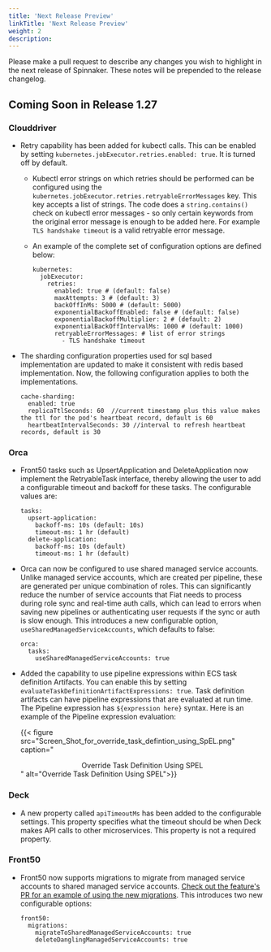 ```yaml
---
title: 'Next Release Preview'
linkTitle: 'Next Release Preview'
weight: 2
description:
---
```


Please make a pull request to describe any changes you wish to highlight
in the next release of Spinnaker. These notes will be prepended to the release
changelog.

## Coming Soon in Release 1.27
### Clouddriver

- Retry capability has been added for kubectl calls. This can be enabled by setting  `kubernetes.jobExecutor.retries.enabled: true`. It is turned off by default.
    - Kubectl error strings on which retries should be performed can be configured using the `kubernetes.jobExecutor.retries.retryableErrorMessages` key. This key accepts a list of strings. The code does a `string.contains()` check on kubectl error messages - so only certain keywords from the original error message is enough to be added here. For example `TLS handshake timeout` is a valid retryable error message.

    - An example of the complete set of configuration options are defined below:
        ```
        kubernetes:
          jobExecutor:
            retries:
              enabled: true # (default: false)
              maxAttempts: 3 # (default: 3)
              backOffInMs: 5000 # (default: 5000)
              exponentialBackoffEnabled: false # (default: false)
              exponentialBackoffMultiplier: 2 # (default: 2)
              exponentialBackOffIntervalMs: 1000 # (default: 1000)
              retryableErrorMessages: # list of error strings
                - TLS handshake timeout
        ```
- The sharding configuration properties used for sql based implementation are updated to make it consistent with redis based implementation. Now, the following configuration applies to both the implementations.
    ```
    cache-sharding:
      enabled: true
      replicaTtlSeconds: 60  //current timestamp plus this value makes the ttl for the pod's heartbeat record, default is 60 
      heartbeatIntervalSeconds: 30 //interval to refresh heartbeat records, default is 30
    ``` 

### Orca

- Front50 tasks such as UpsertApplication and DeleteApplication now implement the RetryableTask interface, thereby allowing the user to add a configurable timeout and backoff for these tasks. The configurable values are:
    ```
    tasks:
      upsert-application:
        backoff-ms: 10s (default: 10s)
        timeout-ms: 1 hr (default)
      delete-application:
        backoff-ms: 10s (default)
        timeout-ms: 1 hr (default)
    ```
  
- Orca can now be configured to use shared managed service accounts. Unlike managed service accounts, which are created per pipeline, these are generated per unique combination of roles. This can significantly reduce the number of service accounts that Fiat needs to process during role sync and real-time auth calls, which can lead to errors when saving new pipelines or authenticating user requests if the sync or auth is slow enough. This introduces a new configurable option, `useSharedManagedServiceAccounts`, which defaults to false:
    ```
    orca:
      tasks:
        useSharedManagedServiceAccounts: true
    ```

- Added the capability to use pipeline expressions within ECS task definition Artifacts. You can enable this by setting `evaluateTaskDefinitionArtifactExpressions: true`. Task definition artifacts can have pipeline expressions that are evaluated at run time. The Pipeline expression has `${expression here}` syntax. Here is an example of the Pipeline expression evaluation:

   {{< figure src="Screen_Shot_for_override_task_defintion_using_SpEL.png" caption="<center>Override Task Definition Using SPEL</center>" alt="Override Task Definition Using SPEL">}}

### Deck

- A new property called `apiTimeoutMs` has been added to the configurable settings. This property specifies what the timeout should be when Deck makes API calls to other microservices. This property is not a required property.
    
### Front50

- Front50 now supports migrations to migrate from managed service accounts to shared managed service accounts. [Check out the feature's PR for an example of using the new migrations](https://github.com/spinnaker/front50/pull/1022). This introduces two new configurable options:
    ```
    front50:
      migrations:
        migrateToSharedManagedServiceAccounts: true
        deleteDanglingManagedServiceAccounts: true
    ```
        
 
